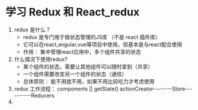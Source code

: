 #  学习 Redux 和 React_redux 
1. redux 是什么？
    - redux 是专门用于做状态管理的JS库 （不是 react 插件库）
    - 它可以在react,angular,vue等项目中使用，但基本是与react配合使用
    - 作用： 集中管理react应用中，多个组件共享的状态
2. 什么情况下使用redux?
    - 某个组件的状态，需要让其他组件可以随时拿到（共享）
    - 一个组件需要改变另一个组件的状态（通信）
    - 总体原则： 能不用就不用，如果不用比较吃力才考虑使用
3. redux 工作流程：
                        components
                            || getState()
       actionCreator--------Store----------Reducers
4.                     
                            
          